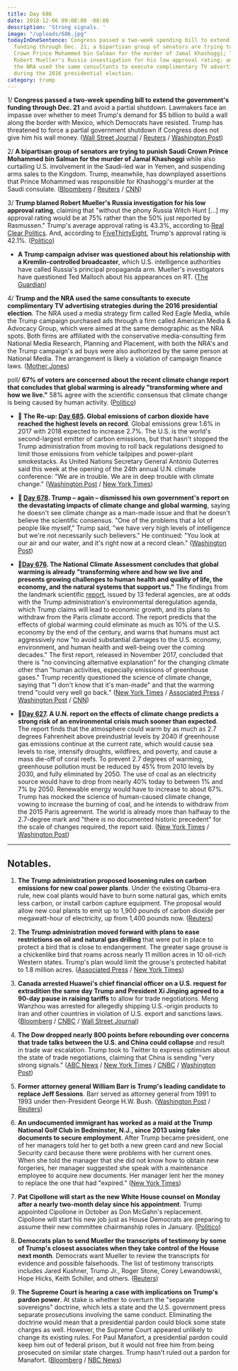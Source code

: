 ```yaml
---
title: Day 686
date: 2018-12-06 09:08:00 -08:00
description: 'Strong signals. '
image: "/uploads/686.jpg"
todayInOneSentence: Congress passed a two-week spending bill to extend the government's
  funding through Dec. 21; a bipartisan group of senators are trying to punish Saudi
  Crown Prince Mohammed bin Salman for the murder of Jamal Khashoggi; Trump blamed
  Robert Mueller's Russia investigation for his low approval rating; and Trump and
  the NRA used the same consultants to execute complimentary TV advertising strategies
  during the 2016 presidential election.
category: trump
---
```


1/ **Congress passed a two-week spending bill to extend the government's funding through Dec. 21** and avoid a partial shutdown. Lawmakers face an impasse over whether to meet Trump's demand for $5 billion to build a wall along the border with Mexico, which Democrats have resisted. Trump has threatened to force a partial government shutdown if Congress does not give him his wall money. ([Wall Street Journal](https://www.wsj.com/articles/house-passes-temporary-spending-bill-1544115967) / [Reuters](https://www.reuters.com/article/us-usa-congress-budget/congress-approves-short-term-spending-bill-to-avert-government-shutdown-idUSKBN1O522G) / [Washington Post](https://www.washingtonpost.com/business/economy/house-passes-short-term-spending-bill-setting-up-pre-christmas-shutdown-fight/2018/12/06/208144ce-f4c6-11e8-bc79-68604ed88993_story.html))

2/ **A bipartisan group of senators are trying to punish Saudi Crown Prince Mohammed bin Salman for the murder of Jamal Khashoggi** while also curtailing U.S. involvement in the Saudi-led war in Yemen, and suspending arms sales to the Kingdom. Trump, meanwhile, has downplayed assertions that Prince Mohammed was responsible for Khashoggi's murder at the Saudi consulate. ([Bloomberg](https://www.bloomberg.com/news/articles/2018-12-06/senators-seek-path-to-punish-saudi-prince-for-khashoggi-killing) / [Reuters](https://www.reuters.com/article/us-saudi-khashoggi-senate/senators-grapple-with-ways-to-punish-saudis-over-khashoggi-death-idUSKBN1O51VS) / [CNN](https://www.cnn.com/2018/12/06/politics/congress-khashoggi-yemen-saudi-arabia-reaction/index.html))

3/ **Trump blamed Robert Mueller's Russia investigation for his low approval rating**, claiming that "without the phony Russia Witch Hunt \[...\] my approval rating would be at 75% rather than the 50% just reported by Rasmussen." Trump's average approval rating is 43.3%, according to [Real Clear Politics](https://www.realclearpolitics.com/epolls/other/president_trump_job_approval-6179.html). And, according to [FiveThirtyEight](https://projects.fivethirtyeight.com/trump-approval-ratings/), Trump's approval rating is 42.1%. ([Politico](https://www.politico.com/story/2018/12/06/trump-mueller-presidential-harrassment-1046489))

* **A Trump campaign adviser was questioned about his relationship with a Kremlin-controlled broadcaster**, which U.S. intelligence authorities have called Russia's principal propaganda arm. Mueller's investigators have questioned Ted Malloch about his appearances on RT. ([The Guardian](https://www.theguardian.com/us-news/2018/dec/06/ted-malloch-rt-trump-russia-investigation))

4/ **Trump and the NRA used the same consultants to execute complimentary TV advertising strategies during the 2016 presidential election**. The NRA used a media strategy firm called Red Eagle Media, while the Trump campaign purchased ads through a firm called American Media & Advocacy Group, which were aimed at the same demographic as the NRA spots. Both firms are affiliated with the conservative media-consulting firm National Media Research, Planning and Placement, with both the NRA's and the Trump campaign's ad buys were also authorized by the same person at National Media. The arrangement is likely a violation of campaign finance laws. ([Mother Jones](https://www.motherjones.com/politics/2018/12/nra-trump-2016-campaign-coordination-political-advertising/))

poll/ **67% of voters are concerned about the recent climate change report that concludes that global warming is already "transforming where and how we live."** 58% agree with the scientific consensus that climate change is being caused by human activity. ([Politico](https://www.politico.com/story/2018/12/06/morning-consult-poll-voters-climate-change-1046063))

* **📌 The Re-up: [Day 685](https://whatthefuckjusthappenedtoday.com/2018/12/05/day-685/#2-global-emissions-of-carbon-dioxide). Global emissions of carbon dioxide have reached the highest levels on record**. Global emissions grew 1.6% in 2017 with 2018 expected to increase 2.7%. The U.S. is the world's second-largest emitter of carbon emissions, but that hasn't stopped the Trump administration from moving to roll back regulations designed to limit those emissions from vehicle tailpipes and power-plant smokestacks. As United Nations Secretary General António Guterres said this week at the opening of the 24th annual U.N. climate conference: "We are in trouble. We are in deep trouble with climate change." ([Washington Post](https://www.washingtonpost.com/energy-environment/2018/12/05/we-are-trouble-global-carbon-emissions-reached-new-record-high/) / [New York Times](https://www.nytimes.com/2018/12/05/climate/greenhouse-gas-emissions-2018.html))

* **📌 [Day 678](https://whatthefuckjusthappenedtoday.com/2018/11/28/day-678/#4-trump-%E2%80%93-again-%E2%80%93-dismissed-his-own). Trump – again – dismissed his own government's report on the devastating impacts of climate change and global warming**, saying he doesn't see climate change as a man-made issue and that he doesn't believe the scientific consensus. "One of the problems that a lot of people like myself," Trump said, "we have very high levels of intelligence but we're not necessarily such believers." He continued: "You look at our air and our water, and it's right now at a record clean." ([Washington Post](https://www.washingtonpost.com/politics/trump-slams-fed-chair-questions-climate-change-and-threatens-to-cancel-putin-meeting-in-wide-ranging-interview-with-the-post/2018/11/27/4362fae8-f26c-11e8-aeea-b85fd44449f5_story.html?utm_term=.8f15faf71a0b))

* **📌[Day 676](https://whatthefuckjusthappenedtoday.com/2018/11/26/day-676/#1-the-national-climate-assessment-co). The National Climate Assessment concludes that global warming is already "transforming where and how we live and presents growing challenges to human health and quality of life, the economy, and the natural systems that support us."** The findings from the landmark scientific [report](https://nca2018.globalchange.gov/), issued by 13 federal agencies, are at odds with the Trump administration's environmental deregulation agenda, which Trump claims will lead to economic growth, and its plans to withdraw from the Paris climate accord. The report predicts that the effects of global warming could eliminate as much as 10% of the U.S. economy by the end of the century, and warns that humans must act aggressively now "to avoid substantial damages to the U.S. economy, environment, and human health and well-being over the coming decades." The first report, released in November 2017, concluded that there is "no convincing alternative explanation" for the changing climate other than "human activities, especially emissions of greenhouse gases." Trump recently questioned the science of climate change, saying that "I don't know that it's man-made" and that the warming trend "could very well go back." ([New York Times](https://www.nytimes.com/2018/11/23/climate/us-climate-report.html) / [Associated Press](https://apnews.com/f9732784135c4f4a8963daff79e2583e) / [Washington Post](https://www.washingtonpost.com/energy-environment/2018/11/23/major-trump-administration-climate-report-says-damages-are-intensifying-across-country/) / [CNN](https://www.cnn.com/2018/11/23/health/climate-change-report-bn/index.html))

* **📌[Day 627](https://whatthefuckjusthappenedtoday.com/2018/10/08/day-627/). A U.N. report on the effects of climate change predicts a strong risk of an environmental crisis much sooner than expected**. The report finds that the atmosphere could warm by as much as 2.7 degrees Fahrenheit above preindustrial levels by 2040 if greenhouse gas emissions continue at the current rate, which would cause sea levels to rise, intensify droughts, wildfires, and poverty, and cause a mass die-off of coral reefs. To prevent 2.7 degrees of warming, greenhouse pollution must be reduced by 45% from 2010 levels by 2030, and fully eliminated by 2050. The use of coal as an electricity source would have to drop from nearly 40% today to between 1% and 7% by 2050. Renewable energy would have to increase to about 67%. Trump has mocked the science of human-caused climate change, vowing to increase the burning of coal, and he intends to withdraw from the 2015 Paris agreement. The world is already more than halfway to the 2.7-degree mark and "there is no documented historic precedent" for the scale of changes required, the report said. ([New York Times](https://www.nytimes.com/2018/10/07/climate/ipcc-climate-report-2040.html) / [Washington Post](https://www.washingtonpost.com/energy-environment/2018/10/08/world-has-only-years-get-climate-change-under-control-un-scientists-say/))

---

## Notables.

1. **The Trump administration proposed loosening rules on carbon emissions for new coal power plants**. Under the existing Obama-era rule, new coal plants would have to burn some natural gas, which emits less carbon, or install carbon capture equipment. The proposal would allow new coal plants to emit up to 1,900 pounds of carbon dioxide per megawatt-hour of electricity, up from 1,400 pounds now. ([Reuters](https://www.reuters.com/article/us-usa-trump-coal/trump-to-roll-back-carbon-rule-on-new-coal-plants-idUSKBN1O519C))

2. **The Trump administration moved forward with plans to ease restrictions on oil and natural gas drilling** that were put in place to protect a bird that is close to endangerment. The greater sage grouse is a chickenlike bird that roams across nearly 11 million acres in 10 oil-rich Western states. Trump's plan would limit the grouse's protected habitat to 1.8 million acres. ([Associated Press](https://apnews.com/abaee2a70c394ab5afc449a1489a2fd6) / [New York Times](https://www.nytimes.com/2018/12/06/climate/trump-sage-grouse-oil.html))

3. **Canada arrested Huawei's chief financial officer on a U.S. request for extradition the same day Trump and President Xi Jinping agreed to a 90-day pause in raising tariffs** to allow for trade negotiations. Meng Wanzhou was arrested for allegedly shipping U.S.-origin products to Iran and other countries in violation of U.S. export and sanctions laws. ([Bloomberg](https://www.bloomberg.com/news/articles/2018-12-06/-shocking-huawei-arrest-threatens-to-upend-trump-xi-trade-truce) / [CNBC](https://www.cnbc.com/2018/12/05/canada-reportedly-arrests-huawei-cfo-facing-us-extradition-for-violating-iran-sanctions.html) / [Wall Street Journal](https://www.wsj.com/articles/arrest-of-senior-huawei-executive-steps-up-u-s-china-confrontation-1544109346))

4. **The Dow dropped nearly 800 points before rebounding over concerns that trade talks between the U.S. and China could collapse** and result in trade war escalation. Trump took to Twitter to express optimism about the state of trade negotiations, claiming that China is sending "very strong signals." ([ABC News](https://abcnews.go.com/Politics/trump-downplays-china-tensions-day-stock-market-plummets/story?id=59626043) / [New York Times](https://www.nytimes.com/2018/12/05/us/politics/trump-xi-trade-china.html) / [CNBC](https://www.cnbc.com/2018/12/05/market-sell-off-set-to-continue-as-dow-futures-get-hit.html) / [Washington Post](https://www.washingtonpost.com/business/economy/dow-extends-deep-losses-triggered-by-uncertainty-on-us-china-trade-deal/2018/12/06/4b946f8e-f95c-11e8-8c9a-860ce2a8148f_story.html))

5. **Former attorney general William Barr is Trump's leading candidate to replace Jeff Sessions**. Barr served as attorney general from 1991 to 1993 under then-President George H.W. Bush. ([Washington Post](https://www.washingtonpost.com/world/national-security/william-barr-is-leading-attorney-general-candidate-in-trump-discussions/2018/12/06/468e8940-f905-11e8-863c-9e2f864d47e7_story.html) / [Reuters](https://www.reuters.com/article/us-usa-trump-barr/former-u-s-attorney-general-barr-may-return-to-job-washington-post-idUSKBN1O5278))

6. **An undocumented immigrant has worked as a maid at the Trump National Golf Club in Bedminster, N.J., since 2013 using fake documents to secure employment**. After Trump became president, one of her managers told her to get both a new green card and new Social Security card because there were problems with her current ones. When she told the manager that she did not know how to obtain new forgeries, her manager suggested she speak with a maintenance employee to acquire new documents. Her manager lent her the money to replace the one that had "expired." ([New York Times](https://www.nytimes.com/2018/12/06/us/trump-bedminster-golf-undocumented-workers.html))

7. **Pat Cipollone will start as the new White House counsel on Monday after a nearly two-month delay since his appointment**. Trump appointed Cipollone in October as Don McGahn's replacement. Cipollone will start his new job just as House Democrats are preparing to assume their new committee chairmanship roles in January. ([Politico](https://www.politico.com/story/2018/12/04/cipollone-new-white-house-counsel-1043868))

8. **Democrats plan to send Mueller the transcripts of testimony by some of Trump's closest associates when they take control of the House next month**. Democrats want Mueller to review the transcripts for evidence and possible falsehoods. The list of testimony transcripts includes Jared Kushner, Trump Jr., Roger Stone, Corey Lewandowski, Hope Hicks, Keith Schiller, and others. ([Reuters](https://www.reuters.com/article/us-usa-trump-russia-transcripts-idUSKBN1O500U))

9. **The Supreme Court is hearing a case with implications on Trump's pardon power**. At stake is whether to overturn the "separate sovereigns" doctrine, which lets a state and the U.S. government press separate prosecutions involving the same conduct. Eliminating the doctrine would mean that a presidential pardon could block some state charges as well. However, the Supreme Court appeared unlikely to change its existing rules. For Paul Manafort, a presidential pardon could keep him out of federal prison, but it would not free him from being prosecuted on similar state charges. Trump hasn't ruled out a pardon for Manafort. ([Bloomberg](https://www.bloomberg.com/news/articles/2018-12-06/high-court-hears-case-with-implications-for-trump-pardon-power) / [NBC News](https://www.nbcnews.com/politics/supreme-court/potential-blow-manafort-supreme-court-unlikely-change-double-jeopardy-rule-n944891))